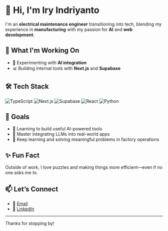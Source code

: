 # 👋 Hi, I'm Iry Indriyanto

I'm an **electrical maintenance engineer** transitioning into tech, blending my experience in **manufacturing** with my passion for **AI** and **web development**.

## 🚀 What I'm Working On
- 🧠 Experimenting with **AI integration**  
- 📊 Building internal tools with **Next.js** and **Supabase** 

## 🛠 Tech Stack
![TypeScript](https://img.shields.io/badge/-TypeScript-3178C6?style=flat&logo=typescript&logoColor=white)
![Next.js](https://img.shields.io/badge/-Next.js-000000?style=flat&logo=next.js&logoColor=white)
![Supabase](https://img.shields.io/badge/-Supabase-3ECF8E?style=flat&logo=supabase&logoColor=white)
![React](https://img.shields.io/badge/-React-61DAFB?style=flat&logo=react&logoColor=black)
![Python](https://img.shields.io/badge/-Python-3776AB?style=flat&logo=python&logoColor=white)

## 🧭 Goals
- 🧠 Learning to build useful AI-powered tools
- 🧰 Master integrating LLMs into real-world apps
- 🌱 Keep learning and solving meaningful problems in factory operations

## ✨ Fun Fact
Outside of work, I love puzzles and making things more efficient—even if no one asks me to.

## 📫 Let’s Connect
- 📧 [Email](iry.indriyanto20@gmail.com)
- 💼 [LinkedIn](https://www.linkedin.com/in/iry-indriyanto/)

---

Thanks for stopping by!
